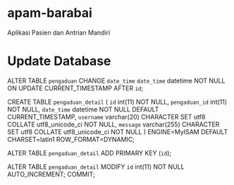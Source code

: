 # apam-barabai
Aplikasi Pasien dan Antrian Mandiri

Update Database
====================

ALTER TABLE `pengaduan`
CHANGE `date_time` `date_time` datetime NOT NULL ON UPDATE CURRENT_TIMESTAMP AFTER `id`;

CREATE TABLE `pengaduan_detail` (
  `id` int(11) NOT NULL,
  `pengaduan_id` int(11) NOT NULL,
  `date_time` datetime NOT NULL DEFAULT CURRENT_TIMESTAMP,
  `username` varchar(20) CHARACTER SET utf8 COLLATE utf8_unicode_ci NOT NULL,
  `message` varchar(255) CHARACTER SET utf8 COLLATE utf8_unicode_ci NOT NULL
) ENGINE=MyISAM DEFAULT CHARSET=latin1 ROW_FORMAT=DYNAMIC;

ALTER TABLE `pengaduan_detail`
  ADD PRIMARY KEY (`id`);

ALTER TABLE `pengaduan_detail`
  MODIFY `id` int(11) NOT NULL AUTO_INCREMENT;
COMMIT;
